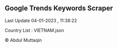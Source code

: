 

## Google Trends Keywords Scraper 
 
Last Update 04-01-2023 , 11:38:22

Country List :
VIETNAM.json



© Abdul Muttaqin 
